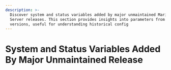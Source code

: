 ```yaml
---
description: >-
  Discover system and status variables added by major unmaintained MariaDB
  Server releases. This section provides insights into parameters from older
  versions, useful for understanding historical config
---
```


# System and Status Variables Added By Major Unmaintained Release


